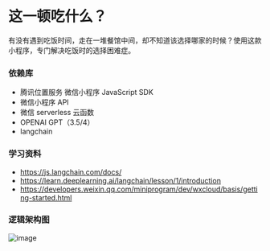 # 这一顿吃什么？

有没有遇到吃饭时间，走在一堆餐馆中间，却不知道该选择哪家的时候？使用这款小程序，专门解决吃饭时的选择困难症。

### 依赖库

- 腾讯位置服务 微信小程序 JavaScript SDK
- 微信小程序 API
- 微信 serverless 云函数
- OPENAI GPT（3.5/4）
- langchain

### 学习资料

- https://js.langchain.com/docs/
- https://learn.deeplearning.ai/langchain/lesson/1/introduction
- https://developers.weixin.qq.com/miniprogram/dev/wxcloud/basis/getting-started.html

### 逻辑架构图

![image](https://github.com/demongodYY/what-eat/assets/17036920/1b1ad1b8-14ce-4050-a80a-6b509ca42e62)

